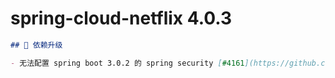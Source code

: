 # spring-cloud-netflix 4.0.3
```markdown
## 🔨 依赖升级

- 无法配置 spring boot 3.0.2 的 spring security [#4161](https://github.com/spring-cloud/spring-cloud-netflix/issues/4161)
```